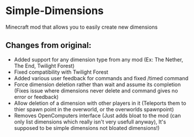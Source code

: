 # Simple-Dimensions
Minecraft mod that allows you to easily create new dimensions

## Changes from original:
+ Added support for any dimension type from any mod (Ex: The Nether, The End, Twilight Forest)
+ Fixed compatibility with Twilight Forest
+ Added various user feedback for commands and fixed /timed command
+ Force dimension deletion rather than wait and assume its completion (Fixes issue where dimensions never delete and command gives no error or feedback)
+ Allow deletion of a dimension with other players in it (Teleports them to thier spawn point in the overworld, or the overworlds spawnpoint)
+ Removes OpenComputers interface (Just adds bloat to the mod (can only list dimensions which really isn't very usefull anyway), It's supposed to be simple dimensions not bloated dimensions!)

